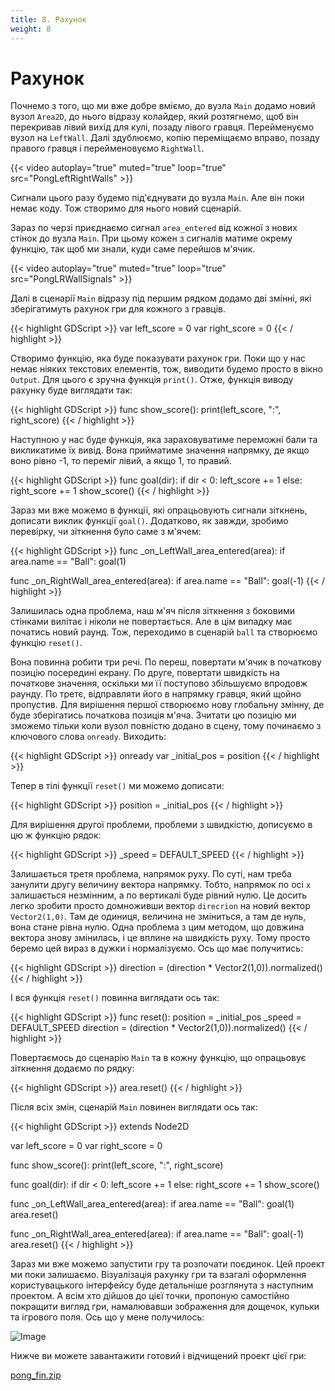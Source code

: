```yaml
---
title: 8. Рахунок
weight: 8
---
```

# Рахунок
Почнемо з того, що ми вже добре вміємо, до вузла `Main` додамо новий вузол `Area2D`, до нього відразу колайдер, який розтягнемо, щоб він перекривав лівий вихід для кулі, позаду лівого гравця. Перейменуємо вузол на `LeftWall`. Далі здублюємо, копію переміщаємо вправо, позаду правого гравця і перейменовуємо `RightWall`. 

{{< video autoplay="true" muted="true" loop="true" src="PongLeftRightWalls" >}} 

Сигнали цього разу будемо під'єднувати до вузла `Main`. Але він поки немає коду. Тож створимо для нього новий сценарій. 

Зараз по черзі приєднаємо сигнал `area_entered` від кожної з нових стінок до вузла `Main`. При цьому кожен з сигналів матиме окрему функцію, так щоб ми знали, куди саме перейшов м'ячик. 

{{< video autoplay="true" muted="true" loop="true" src="PongLRWallSignals" >}} 

Далі в сценарії `Main` відразу під першим рядком додамо дві змінні, які зберігатимуть рахунок гри для кожного з гравців. 


{{< highlight GDScript >}}
var left_score = 0
var right_score = 0
{{< / highlight >}}


Створимо функцію, яка буде показувати рахунок гри. Поки що у нас немає ніяких текстових елементів, тож, виводити будемо просто в вікно `Output`. Для цього є зручна функція `print()`.
Отже, функція виводу рахунку буде виглядати так:

{{< highlight GDScript >}} 
func show_score():
	print(left_score, ":", right_score)
{{< / highlight >}}

Наступною у нас буде функція, яка зараховуватиме переможні бали та викликатиме їх вивід. Вона прийматиме значення напрямку, де якщо воно рівно -1, то переміг лівий, а якщо 1, то правий.

{{< highlight GDScript >}} 
func goal(dir):
	if dir < 0:
		left_score += 1
	else:
		right_score += 1
	show_score()
{{< / highlight >}}

Зараз ми вже можемо в функції, які опрацьовують сигнали зіткнень, дописати виклик функції `goal()`. Додатково, як завжди, зробимо перевірку, чи зіткнення було саме з м'ячем:

{{< highlight GDScript >}} 
func _on_LeftWall_area_entered(area):
	if area.name == "Ball":
		goal(1)


func _on_RightWall_area_entered(area):
	if area.name == "Ball":
		goal(-1)
{{< / highlight >}}

Залишилась одна проблема, наш м'яч після зіткнення з боковими стінками вилітає і ніколи не повертається. Але в цім випадку має початись новий раунд. Тож, переходимо в сценарій `ball` та створюємо функцію `reset()`. 

Вона повинна робити три речі. По переш, повертати м'ячик в початкову позицію посередині екрану. По друге, повертати швидкість на початкове значення, оскільки ми її поступово збільшуємо впродовж раунду. По третє, відправляти його в напрямку гравця, який щойно пропустив. 
Для вирішення першої створюємо нову глобальну змінну, де буде зберігатись початкова позиція м'яча. Зчитати цю позицію ми зможемо тільки коли вузол повністю додано в сцену, тому починаємо з ключового слова `onready`. Виходить:

{{< highlight GDScript >}} 
onready var _initial_pos = position
{{< / highlight >}}

Тепер в тілі функції `reset()` ми можемо дописати:

{{< highlight GDScript >}} 
position = _initial_pos
{{< / highlight >}}

Для вирішення другої проблеми, проблеми з швидкістю, дописуємо в цю ж функцію рядок:

{{< highlight GDScript >}} 
_speed = DEFAULT_SPEED
{{< / highlight >}}

Залишається третя проблема, напрямок руху.
По суті, нам треба занулити другу величину вектора напрямку. Тобто, напрямок по осі `x` залишається незмінним, а по вертикалі буде рівний нулю.
Це досить легко зробити просто домноживши вектор `direcrion` на новий вектор `Vector2(1,0)`. Там де одиниця, величина не зміниться, а там де нуль, вона стане рівна нулю. 
Одна проблема з цим методом, що довжина вектора знову змінилась, і це вплине на швидкість руху. Тому просто беремо цей вираз в дужки і нормалізуємо. 
Ось що має получитись:

{{< highlight GDScript >}} 
direction = (direction * Vector2(1,0)).normalized()
{{< / highlight >}}

І вся функція `reset()` повинна виглядати ось так:

{{< highlight GDScript >}} 
func reset():
	position = _initial_pos
	_speed = DEFAULT_SPEED
	direction = (direction * Vector2(1,0)).normalized()
{{< / highlight >}}

Повертаємось до сценарію `Main` та в кожну функцію, що опрацьовує зіткнення додаємо по рядку:

{{< highlight GDScript >}} 
area.reset()
{{< / highlight >}}

Після всіх змін, сценарій `Main` повинен виглядати ось так:

{{< highlight GDScript >}} 
extends Node2D

var left_score = 0
var right_score = 0

func show_score():
	print(left_score, ":", right_score)
	

func goal(dir):
	if dir < 0:
		left_score += 1
	else:
		right_score += 1
	show_score()
	

func _on_LeftWall_area_entered(area):
	if area.name == "Ball":
		goal(1)
		area.reset()


func _on_RightWall_area_entered(area):
	if area.name == "Ball":
		goal(-1)
		area.reset()
{{< / highlight >}}

Зараз ми вже можемо запустити гру та розпочати поєдинок. 
Цей проект ми поки залишаємо. Візуалізація рахунку гри та взагалі оформлення користувацького інтерфейсу буде детальніше розглянута з наступним проектом. А всім хто дійшов до цієї точки, пропоную самостійно покращити вигляд гри, намалювавши зображення для дощечок, кульки та ігрового поля. 
Ось що у мене получилось:

![Image](/images/PongFin.jpg)  

Нижче ви можете завантажити готовий і відчищений проект цієї гри:

[pong_fin.zip](/download/pong_fin.zip)

